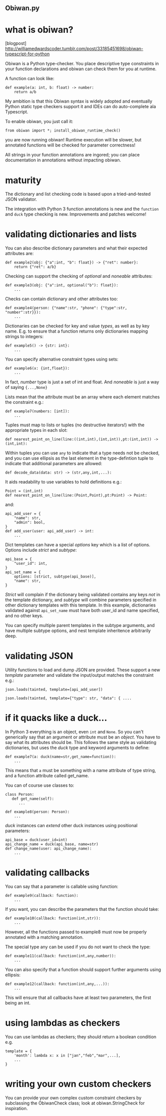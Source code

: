 Obiwan.py
---------

# what is obiwan?

[blogpost] http://williamedwardscoder.tumblr.com/post/33185451698/obiwan-typescript-for-python

Obiwan is a Python type-checker.  You place descriptive type constraints in your function declarations and obiwan can check them for you at runtime.

A function can look like:

    def example(a: int, b: float) -> number:
        return a/b

My ambition is that this Obiwan syntax is widely adopted and eventually Python static type checkers support it and IDEs can do auto-complete ala Typescript.

To enable obiwan, you just call it:

    from obiwan import *; install_obiwan_runtime_check()
    
you are now running obiwan!  Runtime execution will be slower, but annotated functions will be checked for parameter correctness!

All strings in your function annotations are ingored; you can place documentation in annotations without impacting obiwan.

# maturity

The dictionary and list checking code is based upon a tried-and-tested JSON validator.

The integration with Python 3 function annotations is new and the `function` and `duck` type checking is new.  Improvements and patches welcome!

# validating dictionaries and lists

You can also describe dictionary parameters and what their expected attributes are:

    def example2(obj: {"a":int, "b": float}) -> {"ret": number}:
        return {"ret": a/b}
        
Checking can support the checking of *optional* and *noneable* attributes:

    def example3(obj: {"a":int, optional("b"): float}):
        ...
        
Checks can contain dictionary and other attributes too:

    def example4(person: {"name":str, "phone": {"type":str, "number":str}}):
        ...
        
Dictionaries can be checked for key and value *types*, as well as by key name.  E.g. to ensure that a function returns only dictionaries mapping strings to integers:

    def example5() -> {str: int}:
        ...
        
You can specify alternative constraint types using sets:

    def example6(x: {int,float}):
        ...
        
In fact, *number* type is just a set of int and float.  And *noneable* is just a way of saying `{...,None}`

Lists mean that the attribute must be an array where each element matches the constraint e.g.:

    def example7(numbers: [int]):
        ...
        
Tuples must map to lists or tuples (no destructive iterators!) with the appropriate types in each slot:

    def nearest_point_on_line(line:((int,int),(int,int)),pt:(int,int)) -> (int,int):
    
Within tuples you can use `any` to indicate that a type needs not be checked, and you can use ellipsis as the last element in the type-defintion tuple to indicate that additional parameters are allowed:

    def decode_data(data: str) -> (str,any,int,...):
        
It aids readability to use variables to hold definitions e.g.:

    Point = (int,int)
    def nearest_point_on_line(line:(Point,Point),pt:Point) -> Point:

and:

    api_add_user = {
        "name": str,
        "admin": bool,
    }
    def add_user(user: api_add_user) -> int:
        ...
        
Dict templates can have a special *options* key which is a list of options.  Options include *strict* and *subtype*:

    api_base = {
        "user_id": int,
    }
    api_set_name = {
        options: [strict, subtype(api_base)],
        "name": str,
    }
    
*Strict* will complain if the dictionary being validated contains any keys *not* in the template dictionary, and *subtype* will combine parameters specified in other dictionary templates with this template.  In this example, dictionaries validated against `api_set_name` must have both user_id and name specified, and no other keys.

You can specify multiple parent templates in the subtype arguments, and have multiple subtype options, and nest template inheritence arbitrarily deep.

# validating JSON

Utility functions to load and dump JSON are provided.  These support a new *template* parameter and validate the input/output matches the constraint e.g.:

    json.loads(tainted, template=[api_add_user])
    
    json.loads(tainted, template={"type": str, "data": { ....
    
# if it quacks like a duck...

In Python 3 everything is an object, even `int` and `None`.  So you can't generically say that an argument or attribute must be an *object*.  You have to say what its attributes should be.  This follows the same style as validating dictionaries, but uses the *duck* type and keyword arguments to define:

    def example7(a: duck(name=str,get_name=function)):
        ...
        
This means that `a` must be something with a name attribute of type string, and a function attribute called get_name.

You can of course use classes to:

    class Person:
       def get_name(self):
          ...

    def example8(person: Person):
        ...
        
*duck* instances can *extend* other duck instances using positional parameters:

    api_base = duck(user_id=int)
    api_change_name = duck(api_base, name=str)
    def change_name(user: api_change_name):
        ...
        
# validating callbacks
        
You can say that a parameter is callable using function:

    def example9(callback: function):
        ...
        
If you want, you can describe the parameters that the function should take:

    def example10(callback: function(int,str)):
        ...
        
However, all the functions passed to example8 must now be properly annotated with a matching annotation.

The special type any can be used if you do not want to check the type:

    def example11(callback: function(int,any,number)):
        ...
        
You can also specify that a function should support further arguments using ellipsis:

    def example12(callback: function(int,any,...)):
        ...
        
This will ensure that all callbacks have at least two parameters, the first being an int.

# using lambdas as checkers

You can use lambdas as checkers; they should return a boolean condition e.g.

    template = {
        'month': lambda x: x in ["jan","feb","mar",...],
        ...
    }

# writing your own custom checkers
        
You can provide your own complex custom constraint checkers by subclassing the ObiwanCheck class; look at obiwan.StringCheck for inspiration.

